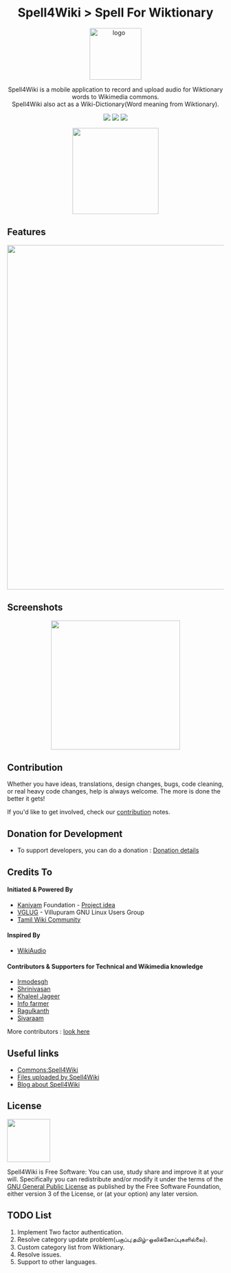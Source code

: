 <h1 align="center">
Spell4Wiki > Spell For Wiktionary
</h1>

<p align="center"><img width="120" height="120" src="https://raw.githubusercontent.com/manimaran96/Spell4Wiki/master/files/assets/icons/spell4wiki-playstore.png" alt="logo"/></p>

<p align="center">
Spell4Wiki is a mobile application to record and upload audio for Wiktionary words to Wikimedia commons.<br/>
Spell4Wiki also act as a Wiki-Dictionary(Word meaning from Wiktionary).
</p>

<p align="center">
<a href="https://github.com/manimaran96/Spell4Wiki/releases" alt="GitHub release"><img src="https://img.shields.io/github/release/manimaran96/Spell4Wiki.svg" ></a>
<a href="https://github.com/manimaran96/Spell4Wiki/blob/master/LICENSE" alt="GitHub license"><img src="https://img.shields.io/badge/License-GPL%20v3-blue.svg" ></a>
<a href="https://manimaran96.wordpress.com" alt="Developer badge"><img src="https://img.shields.io/badge/developed%20by-Manimaran-blue.svg" ></a>
</p>


<p align="center"><a href="https://play.google.com/store/apps/details?id=com.manimarank.spell4wiki"><img src="https://raw.githubusercontent.com/manimaran96/Spell4Wiki/master/files/assets/images/badges/google_play.png" width="200px"></a></p> 

## Features

<p align="center"><img src="https://raw.githubusercontent.com/manimaran96/Spell4Wiki/master/files/assets/images/spell4wiki_banner.png" width="800"/></p>

## Screenshots


   <kbd align="center">
<p align="center">
<img src="https://raw.githubusercontent.com/manimaran96/Spell4Wiki/master/files/assets/screenshots/spell4wiki_ui.gif" width="300"/></p></kbd>
  
## Contribution

Whether you have ideas, translations, design changes, bugs, code cleaning, or real heavy code changes, help is always welcome. The more is done the better it gets!

If you'd like to get involved, check our [contribution](https://github.com/manimaran96/Spell4Wiki/blob/master/docs/CONTRIBUTING.md#spell4wiki-contribution-guidelines) notes.

## Donation for Development
 - To support developers, you can do a donation : [Donation details](https://github.com/manimaran96/Spell4Wiki/blob/master/docs/DONATION.md#donation--spell4wiki-app)

## Credits To
#### Initiated & Powered By
* [Kaniyam](http://www.kaniyam.com/) Foundation - [Project idea](https://github.com/KaniyamFoundation/ProjectIdeas/wiki/Project-Ideas)
* [VGLUG](https://vglug.org/) - Villupuram GNU Linux Users Group
* [Tamil Wiki Community](https://en.wikipedia.org/wiki/Tamil_Wikipedia)

#### Inspired By
* [WikiAudio](https://github.com/Atul22/wikiAudio)

#### Contributors & Supporters for Technical and Wikimedia knowledge
* [Irmodesgh](https://github.com/lrmodesgh)
* [Shrinivasan](https://github.com/tshrinivasan)
* [Khaleel Jageer](https://github.com/jskcse4)
* [Info farmer](https://www.mediawiki.org/wiki/User:Info-farmer)
* [Ragulkanth](https://github.com/ragulkanth)
* [Sivaraam](https://github.com/sivaraam)

More contributors : [look here](https://github.com/manimaran96/Spell4Wiki/graphs/contributors)

## Useful links
 * [Commons:Spell4Wiki](https://commons.wikimedia.org/wiki/Commons:Spell4Wiki)
 * [Files uploaded by Spell4Wiki](https://commons.wikimedia.org/wiki/Category:Files_uploaded_by_spell4wiki)
 * [Blog about Spell4Wiki](https://manimaran96.wordpress.com/category/android-apps/spell4wiki/)


## License

<img src="https://raw.githubusercontent.com/manimaran96/Spell4Wiki/master/files/assets/images/badges/gplv3.svg" width="100px"></img>

Spell4Wiki is Free Software: You can use, study share and improve it at your will. 
Specifically you can redistribute and/or modify it under the terms of the [GNU General Public License](https://www.gnu.org/licenses/gpl.html) as published by the Free Software Foundation, either version 3 of the License, or (at your option) any later version.

## TODO List
1. Implement Two factor authentication.
2. Resolve category update problem(பகுப்பு:தமிழ்-ஒலிக்கோப்புகளில்லை).
3. Custom category list from Wiktionary.
4. Resolve issues.
5. Support to other languages.
